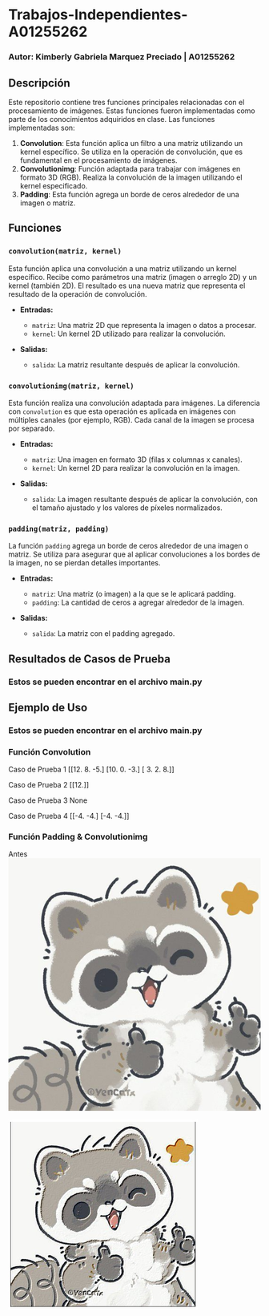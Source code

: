 # Trabajos-Independientes-A01255262

### Autor: Kimberly Gabriela Marquez Preciado | A01255262

## Descripción
Este repositorio contiene tres funciones principales relacionadas con el procesamiento de imágenes. Estas funciones fueron implementadas como parte de los conocimientos adquiridos en clase. Las funciones implementadas son:

1. **Convolution**: Esta función aplica un filtro a una matriz utilizando un kernel específico. Se utiliza en la operación de convolución, que es fundamental en el procesamiento de imágenes.
2. **Convolutionimg**: Función adaptada para trabajar con imágenes en formato 3D (RGB). Realiza la convolución de la imagen utilizando el kernel especificado.
3. **Padding**: Esta función agrega un borde de ceros alrededor de una imagen o matriz. 

## Funciones
### `convolution(matriz, kernel)`
Esta función aplica una convolución a una matriz utilizando un kernel específico. Recibe como parámetros una matriz (imagen o arreglo 2D) y un kernel (también 2D). El resultado es una nueva matriz que representa el resultado de la operación de convolución.

- **Entradas:**
  - `matriz`: Una matriz 2D que representa la imagen o datos a procesar.
  - `kernel`: Un kernel 2D utilizado para realizar la convolución.
  
- **Salidas:**
  - `salida`: La matriz resultante después de aplicar la convolución.

### `convolutionimg(matriz, kernel)`
Esta función realiza una convolución adaptada para imágenes. La diferencia con `convolution` es que esta operación es aplicada en imágenes con múltiples canales (por ejemplo, RGB). Cada canal de la imagen se procesa por separado.

- **Entradas:**
  - `matriz`: Una imagen en formato 3D (filas x columnas x canales).
  - `kernel`: Un kernel 2D para realizar la convolución en la imagen.
  
- **Salidas:**
  - `salida`: La imagen resultante después de aplicar la convolución, con el tamaño ajustado y los valores de píxeles normalizados.

### `padding(matriz, padding)`
La función `padding` agrega un borde de ceros alrededor de una imagen o matriz. Se utiliza para asegurar que al aplicar convoluciones a los bordes de la imagen, no se pierdan detalles importantes.

- **Entradas:**
  - `matriz`: Una matriz (o imagen) a la que se le aplicará padding.
  - `padding`: La cantidad de ceros a agregar alrededor de la imagen.
  
- **Salidas:**
  - `salida`: La matriz con el padding agregado.

## Resultados de Casos de Prueba

### Estos se pueden encontrar en el archivo main.py

## Ejemplo de Uso

### Estos se pueden encontrar en el archivo main.py

### Función Convolution
Caso de Prueba 1
[[12.  8. -5.]
 [10.  0. -3.]
 [ 3.  2.  8.]]

Caso de Prueba 2
[[12.]]

Caso de Prueba 3
None

Caso de Prueba 4
[[-4. -4.]
 [-4. -4.]]

### Función Padding & Convolutionimg

Antes
![Antes](img/img1.jpg)

![Después](img/output.jpg)



 


